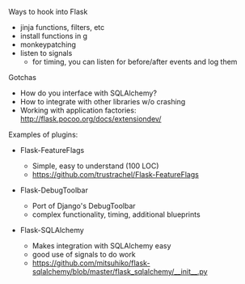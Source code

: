 Ways to hook into Flask

* jinja functions, filters, etc
* install functions in g
* monkeypatching 
* listen to signals
	- for timing, you can listen for before/after events and log them

Gotchas

* How do you interface with SQLAlchemy?
* How to integrate with other libraries w/o crashing
* Working with application factories: http://flask.pocoo.org/docs/extensiondev/


Examples of plugins:

* Flask-FeatureFlags
	* Simple, easy to understand (100 LOC)
	* https://github.com/trustrachel/Flask-FeatureFlags

* Flask-DebugToolbar
	* Port of Django's DebugToolbar
	* complex functionality, timing, additional blueprints

* Flask-SQLAlchemy 
	* Makes integration with SQLAlchemy easy
	* good use of signals to do work
	* https://github.com/mitsuhiko/flask-sqlalchemy/blob/master/flask_sqlalchemy/__init__.py

